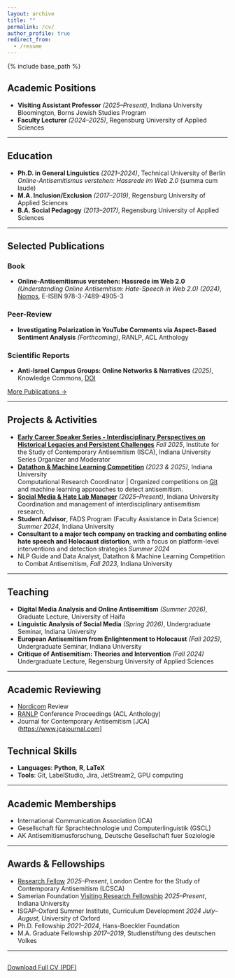 ```yaml
---
layout: archive
title: ""
permalink: /cv/
author_profile: true
redirect_from:
  - /resume
---
```


{% include base_path %}

## Academic Positions

- **Visiting Assistant Professor** *(2025–Present)*, Indiana University Bloomington, Borns Jewish Studies Program
- **Faculty Lecturer** *(2024–2025)*, Regensburg University of Applied Sciences

---

## Education

- **Ph.D. in General Linguistics** *(2021–2024)*, Technical University of Berlin  
  *Online-Antisemitismus verstehen: Hassrede im Web 2.0* (summa cum laude)
- **M.A. Inclusion/Exclusion** *(2017–2019)*, Regensburg University of Applied Sciences
- **B.A. Social Pedagogy** *(2013–2017)*, Regensburg University of Applied Sciences

---

## Selected Publications

### Book 
- **Online-Antisemitismus verstehen: Hassrede im Web 2.0** *(Understanding Online Antisemitism: Hate-Speech in Web 2.0)* *(2024)*, [Nomos](https://www.nomos-shop.de/en/p/online-antisemitismus-verstehen-hassrede-im-web-2-0-gr-978-3-7560-2253-3), E-ISBN 978-3-7489-4905-3

### Peer-Review
- **Investigating Polarization in YouTube Comments via Aspect-Based Sentiment Analysis** *(Forthcoming)*, RANLP, ACL Anthology

### Scientific Reports
- **Anti-Israel Campus Groups: Online Networks & Narratives** *(2025)*, Knowledge Commons, [DOI](https://doi.org/10.17613/yb6ze-q9881)

[More Publications →](https://scholar.google.com/citations?user=D6-Ss-cAAAAJ&hl=de)

---

## Projects & Activities
- [**Early Career Speaker Series - Interdisciplinary Perspectives on Historical Legacies and Persistent Challenges**](https://isca.indiana.edu/news-events/webinars/2025-webinars/early-career-speaker-series-fall-2025.html) *Fall 2025*, Institute for the Study of Contemporary Antisemitism (ISCA), Indiana University
  Series Organizer and Moderator 
- [**Datathon & Machine Learning Competition**](https://isca.indiana.edu/publication-research/social-media-project/datathon-2025/index.html) *(2023 & 2025)*, Indiana University  
  Computational Research Coordinator | Organized competitions on [Git](https://github.com/damieh1/datathon_2025) and machine learning approaches to detect antisemitism.
- [**Social Media & Hate Lab Manager**](https://isca.indiana.edu/publication-research/social-media-project/index.html) *(2025–Present)*, Indiana University  
  Coordination and management of interdisciplinary antisemitism research.
- **Student Advisor**, FADS Program (Faculty Assistance in Data Science) *Summer 2024*, Indiana University
- **Consultant to a major tech company on tracking and combating online hate speech
and Holocaust distortion**, with a focus on platform-level interventions and detection
strategies *Summer 2024*
- NLP Guide and Data Analyst, Datathon & Machine Learning Competition to Combat Antisemitism, *Fall 2023*, Indiana University

---

## Teaching

- **Digital Media Analysis and Online Antisemitism** *(Summer 2026)*, Graduate Lecture, University of Haifa
- **Linguistic Analysis of Social Media** *(Spring 2026)*, Undergraduate Seminar, Indiana University
- **European Antisemitism from Enlightenment to Holocaust** *(Fall 2025)*, Undergraduate Seminar, Indiana University
- **Critique of Antisemitism: Theories and Intervention** *(Fall 2024)* Undergraduate Lecture, Regensburg University of Applied Sciences
---

## Academic Reviewing
- [Nordicom](https://www.nordicom.gu.se/en/publications/journals) Review
- [RANLP](https://ranlp.org) Conference Proceedings (ACL Anthology)
- Journal for Contemporary Antisemitism [JCA](https://www.jcajournal.com] 


## Technical Skills

- **Languages**: __Python__, __R__, __LaTeX__  
- **Tools**: Git, LabelStudio, Jira, JetStream2, GPU computing

---

## Academic Memberships

- International Communication Association (ICA)  
- Gesellschaft für Sprachtechnologie und Computerlinguistik (GSCL)
- AK Antisemitismusforschung, Deutsche Gesellschaft fuer Soziologie
---

## Awards & Fellowships

- [Research Fellow](https://londonantisemitism.com/team/daniel-miehling) *2025–Present*, London Centre for the Study of Contemporary Antisemitism (LCSCA)
- Samerian Foundation [Visiting Research Fellowship](https://isca.indiana.edu/about/our-team/faculty-and-staff/daniel-miehling.html) *2025–Present*, Indiana University
- ISGAP-Oxford Summer Institute, Curriculum Development *2024 July–August*, University of Oxford
- Ph.D. Fellowship *2021–2024*, Hans-Boeckler Foundation 
- M.A. Graduate Fellowship *2017–2019*, Studienstiftung des deutschen Volkes
---

## 

[Download Full CV (PDF)](https://github.com/damieh1/damieh1.github.io/blob/master/_pages/public_cv_august25.pdf)
